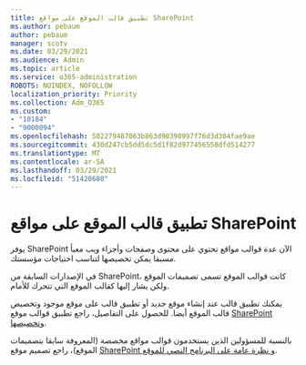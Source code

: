 ```yaml
---
title: تطبيق قالب الموقع على مواقع SharePoint
ms.author: pebaum
author: pebaum
manager: scotv
ms.date: 03/29/2021
ms.audience: Admin
ms.topic: article
ms.service: o365-administration
ROBOTS: NOINDEX, NOFOLLOW
localization_priority: Priority
ms.collection: Adm_O365
ms.custom:
- "10184"
- "9000094"
ms.openlocfilehash: 502279487063b863d90390997f76d3d304fae9ae
ms.sourcegitcommit: 430d247cb5dd5dc5d1f82d977456558dfd514277
ms.translationtype: MT
ms.contentlocale: ar-SA
ms.lasthandoff: 03/29/2021
ms.locfileid: "51420680"
---
```

# <a name="apply-site-template-to-sharepoint-sites"></a>تطبيق قالب الموقع على مواقع SharePoint

يوفر SharePoint الآن عدة قوالب مواقع تحتوي على محتوى وصفحات وأجزاء ويب معبأ مسبقا يمكن تخصيصها لتناسب احتياجات مؤسستك. 

في الإصدارات السابقة من SharePoint، كانت قوالب الموقع تسمى تصميمات الموقع ولكن يشار إليها كقالب الموقع التي تتحرك للأمام. 

يمكنك تطبيق قالب عند إنشاء موقع جديد أو تطبيق قالب على موقع موجود وتخصيص قالب الموقع أيضا. للحصول على التفاصيل، راجع تطبيق قوالب موقع [SharePoint وتخصيصها](https://support.microsoft.com/office/39382463-0e45-4d1b-be27-0e96aeec8398).

بالنسبة للمسؤولين الذين يستخدمون قوالب مواقع مخصصة (المعروفة سابقا بتصميمات الموقع)، راجع تصميم موقع [SharePoint و نظرة عامة على البرنامج النصي للموقع](https://docs.microsoft.com/sharepoint/dev/declarative-customization/site-design-overview).
